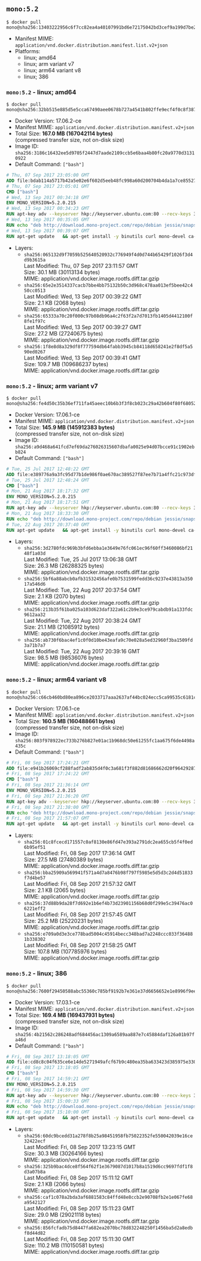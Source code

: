 ## `mono:5.2`

```console
$ docker pull mono@sha256:13403222956c6f7cc82ea4a40107991bd6e72175042bd3cef9a199d7be2397cd
```

-	Manifest MIME: `application/vnd.docker.distribution.manifest.list.v2+json`
-	Platforms:
	-	linux; amd64
	-	linux; arm variant v7
	-	linux; arm64 variant v8
	-	linux; 386

### `mono:5.2` - linux; amd64

```console
$ docker pull mono@sha256:32bb515e885d5e5cca67490aee0678b727a4541b802ffe9ecf4f0c8f38734e79
```

-	Docker Version: 17.06.2-ce
-	Manifest MIME: `application/vnd.docker.distribution.manifest.v2+json`
-	Total Size: **167.0 MB (167042114 bytes)**  
	(compressed transfer size, not on-disk size)
-	Image ID: `sha256:3186c16432ee5d9705f2447d7aade2109ccb5e6baa4b80fc20a9770d31310922`
-	Default Command: `["bash"]`

```dockerfile
# Thu, 07 Sep 2017 23:05:00 GMT
ADD file:bdab114a5717b42a5e02e6f602d5eeb48fc998a60d200704b4da1a7ce8552775 in / 
# Thu, 07 Sep 2017 23:05:01 GMT
CMD ["bash"]
# Wed, 13 Sep 2017 00:34:18 GMT
ENV MONO_VERSION=5.2.0.215
# Wed, 13 Sep 2017 00:34:23 GMT
RUN apt-key adv --keyserver hkp://keyserver.ubuntu.com:80 --recv-keys 3FA7E0328081BFF6A14DA29AA6A19B38D3D831EF
# Wed, 13 Sep 2017 00:35:05 GMT
RUN echo "deb http://download.mono-project.com/repo/debian jessie/snapshots/$MONO_VERSION main" > /etc/apt/sources.list.d/mono-official.list   && apt-get update   && apt-get install -y mono-runtime   && rm -rf /var/lib/apt/lists/* /tmp/*
# Wed, 13 Sep 2017 00:39:07 GMT
RUN apt-get update   && apt-get install -y binutils curl mono-devel ca-certificates-mono fsharp mono-vbnc nuget referenceassemblies-pcl   && rm -rf /var/lib/apt/lists/* /tmp/*
```

-	Layers:
	-	`sha256:065132d9f7059b525640520932c776949f4d0d744b65429f1026f3d4d9b3615a`  
		Last Modified: Thu, 07 Sep 2017 23:11:57 GMT  
		Size: 30.1 MB (30113134 bytes)  
		MIME: application/vnd.docker.image.rootfs.diff.tar.gzip
	-	`sha256:65e2e3514337cacb7bbe4bb75132b50c3d968c478aa013ef5bee42c450cc0513`  
		Last Modified: Wed, 13 Sep 2017 00:39:22 GMT  
		Size: 2.1 KB (2068 bytes)  
		MIME: application/vnd.docker.image.rootfs.diff.tar.gzip
	-	`sha256:65333a70c20f000c97b08db96a4c2f63f2a7d7013fb1405d4412100f8fe1f97c`  
		Last Modified: Wed, 13 Sep 2017 00:39:27 GMT  
		Size: 27.2 MB (27240675 bytes)  
		MIME: application/vnd.docker.image.rootfs.diff.tar.gzip
	-	`sha256:1f8e8d8a329df8f777594db64fabb3945cb84118d658241e2f8df5a590ed0267`  
		Last Modified: Wed, 13 Sep 2017 00:39:41 GMT  
		Size: 109.7 MB (109686237 bytes)  
		MIME: application/vnd.docker.image.rootfs.diff.tar.gzip

### `mono:5.2` - linux; arm variant v7

```console
$ docker pull mono@sha256:fe4d50c35b36ef711fa45aeec10b6b3f3f8cb023c29a42b604f80f68052d92d6
```

-	Docker Version: 17.06.1-ce
-	Manifest MIME: `application/vnd.docker.distribution.manifest.v2+json`
-	Total Size: **145.9 MB (145912383 bytes)**  
	(compressed transfer size, not on-disk size)
-	Image ID: `sha256:a9d468a641fcd7ef69da276026315607dbafa0025e94d07bcce91c1902ebb824`
-	Default Command: `["bash"]`

```dockerfile
# Tue, 25 Jul 2017 12:48:22 GMT
ADD file:e389776a9a3fc95d77b1de986f0ae670ac389527f87ee7b71a4ffc21c973dff0 in / 
# Tue, 25 Jul 2017 12:48:24 GMT
CMD ["bash"]
# Mon, 21 Aug 2017 18:17:32 GMT
ENV MONO_VERSION=5.2.0.215
# Mon, 21 Aug 2017 18:17:51 GMT
RUN apt-key adv --keyserver hkp://keyserver.ubuntu.com:80 --recv-keys 3FA7E0328081BFF6A14DA29AA6A19B38D3D831EF
# Mon, 21 Aug 2017 18:33:30 GMT
RUN echo "deb http://download.mono-project.com/repo/debian jessie/snapshots/$MONO_VERSION main" > /etc/apt/sources.list.d/mono-official.list   && apt-get update   && apt-get install -y mono-runtime   && rm -rf /var/lib/apt/lists/* /tmp/*
# Tue, 22 Aug 2017 20:37:40 GMT
RUN apt-get update   && apt-get install -y binutils curl mono-devel ca-certificates-mono fsharp mono-vbnc nuget referenceassemblies-pcl   && rm -rf /var/lib/apt/lists/* /tmp/*
```

-	Layers:
	-	`sha256:3d2780fdc969b3bfd6ebba1e3649e76fc061ec96f60ff3460086bf2148f1a03d`  
		Last Modified: Tue, 25 Jul 2017 13:06:38 GMT  
		Size: 26.3 MB (26288325 bytes)  
		MIME: application/vnd.docker.image.rootfs.diff.tar.gzip
	-	`sha256:5bf6a88abcb0afb31532456afe0b7531599fedd36c9237e43813a35017a546d6`  
		Last Modified: Tue, 22 Aug 2017 20:37:54 GMT  
		Size: 2.1 KB (2070 bytes)  
		MIME: application/vnd.docker.image.rootfs.diff.tar.gzip
	-	`sha256:213b35f61ba025a103d623daf322a61c2b9e3ce979cabdb91a133fdc9612aa32`  
		Last Modified: Tue, 22 Aug 2017 20:38:24 GMT  
		Size: 21.1 MB (21085912 bytes)  
		MIME: application/vnd.docker.image.rootfs.diff.tar.gzip
	-	`sha256:ab730f6bac4ef1c0f0d10be43eafa9c70e028a5ed32960f3ba1509fd3a71b7a7`  
		Last Modified: Tue, 22 Aug 2017 20:39:16 GMT  
		Size: 98.5 MB (98536076 bytes)  
		MIME: application/vnd.docker.image.rootfs.diff.tar.gzip

### `mono:5.2` - linux; arm64 variant v8

```console
$ docker pull mono@sha256:c66cb460bd80ea896ce2033717aaa2637af44bc024ecc5ca99535c6181c02c0e
```

-	Docker Version: 17.06.1-ce
-	Manifest MIME: `application/vnd.docker.distribution.manifest.v2+json`
-	Total Size: **160.5 MB (160488661 bytes)**  
	(compressed transfer size, not on-disk size)
-	Image ID: `sha256:803f978922ec733b276b827e01ac1b968dc50e61255fc1aa675f6de4498a435c`
-	Default Command: `["bash"]`

```dockerfile
# Fri, 08 Sep 2017 17:24:21 GMT
ADD file:e941b26069cf288fadf2ab835d4f0c3a681f3f882d81686662d20f9642928795 in / 
# Fri, 08 Sep 2017 17:24:22 GMT
CMD ["bash"]
# Fri, 08 Sep 2017 21:36:14 GMT
ENV MONO_VERSION=5.2.0.215
# Fri, 08 Sep 2017 21:36:20 GMT
RUN apt-key adv --keyserver hkp://keyserver.ubuntu.com:80 --recv-keys 3FA7E0328081BFF6A14DA29AA6A19B38D3D831EF
# Fri, 08 Sep 2017 21:38:00 GMT
RUN echo "deb http://download.mono-project.com/repo/debian jessie/snapshots/$MONO_VERSION main" > /etc/apt/sources.list.d/mono-official.list   && apt-get update   && apt-get install -y mono-runtime   && rm -rf /var/lib/apt/lists/* /tmp/*
# Fri, 08 Sep 2017 21:57:07 GMT
RUN apt-get update   && apt-get install -y binutils curl mono-devel ca-certificates-mono fsharp mono-vbnc nuget referenceassemblies-pcl   && rm -rf /var/lib/apt/lists/* /tmp/*
```

-	Layers:
	-	`sha256:01c8fcecd171557c0af8130e86fd47e393a2791dc2ea655cb5f4f0ed6b95ef51`  
		Last Modified: Fri, 08 Sep 2017 17:36:14 GMT  
		Size: 27.5 MB (27480389 bytes)  
		MIME: application/vnd.docker.image.rootfs.diff.tar.gzip
	-	`sha256:bba25909a569941f571a4d7a8476b98f797f5985e5d5d3c2d4d51833f7d4be57`  
		Last Modified: Fri, 08 Sep 2017 21:57:32 GMT  
		Size: 2.1 KB (2065 bytes)  
		MIME: application/vnd.docker.image.rootfs.diff.tar.gzip
	-	`sha256:37d88b9da28f7d692e1b6ef4b73d23901156b68d0f299e5c39476ac06221eff2`  
		Last Modified: Fri, 08 Sep 2017 21:57:45 GMT  
		Size: 25.2 MB (25220231 bytes)  
		MIME: application/vnd.docker.image.rootfs.diff.tar.gzip
	-	`sha256:e709a0d3e3ce778bad5004c45914becc348bad7a2248ccc033f364881b338302`  
		Last Modified: Fri, 08 Sep 2017 21:58:25 GMT  
		Size: 107.8 MB (107785976 bytes)  
		MIME: application/vnd.docker.image.rootfs.diff.tar.gzip

### `mono:5.2` - linux; 386

```console
$ docker pull mono@sha256:7600f29450588abc55360c785bf9192b7e361e37d6656652e1e8996f9eedc002
```

-	Docker Version: 17.03.1-ce
-	Manifest MIME: `application/vnd.docker.distribution.manifest.v2+json`
-	Total Size: **169.4 MB (169437931 bytes)**  
	(compressed transfer size, not on-disk size)
-	Image ID: `sha256:4b21562c286248adf684456ac1309a6589aa887e7c45884daf126a01b97fa46d`
-	Default Command: `["bash"]`

```dockerfile
# Fri, 08 Sep 2017 13:18:05 GMT
ADD file:cd8c8c04f635ce6e14de5271949afcf67b9c480ea35ba633423d385975e330ad in / 
# Fri, 08 Sep 2017 13:18:05 GMT
CMD ["bash"]
# Fri, 08 Sep 2017 14:59:21 GMT
ENV MONO_VERSION=5.2.0.215
# Fri, 08 Sep 2017 14:59:30 GMT
RUN apt-key adv --keyserver hkp://keyserver.ubuntu.com:80 --recv-keys 3FA7E0328081BFF6A14DA29AA6A19B38D3D831EF
# Fri, 08 Sep 2017 15:00:33 GMT
RUN echo "deb http://download.mono-project.com/repo/debian jessie/snapshots/$MONO_VERSION main" > /etc/apt/sources.list.d/mono-official.list   && apt-get update   && apt-get install -y mono-runtime   && rm -rf /var/lib/apt/lists/* /tmp/*
# Fri, 08 Sep 2017 15:10:00 GMT
RUN apt-get update   && apt-get install -y binutils curl mono-devel ca-certificates-mono fsharp mono-vbnc nuget referenceassemblies-pcl   && rm -rf /var/lib/apt/lists/* /tmp/*
```

-	Layers:
	-	`sha256:60dc9bcedd31a278f8b25a98451958fb75022352fe550042039e16ce32422ecf`  
		Last Modified: Fri, 08 Sep 2017 13:23:15 GMT  
		Size: 30.3 MB (30264166 bytes)  
		MIME: application/vnd.docker.image.rootfs.diff.tar.gzip
	-	`sha256:325b9bac4dce8f564f62f1e3679087d1017b8a1519d6cc9697fdf1f8d3a07b8a`  
		Last Modified: Fri, 08 Sep 2017 15:11:12 GMT  
		Size: 2.1 KB (2066 bytes)  
		MIME: application/vnd.docker.image.rootfs.diff.tar.gzip
	-	`sha256:caf1c078a2bda3af6881583c84ffd48e8ccb2e90708fb2e1e067fe68a9542127`  
		Last Modified: Fri, 08 Sep 2017 15:11:23 GMT  
		Size: 29.0 MB (29021118 bytes)  
		MIME: application/vnd.docker.image.rootfs.diff.tar.gzip
	-	`sha256:856fcfadb75d8447fa682ea2070bc78d832248250f1456ba5d2a8edbf8d44d82`  
		Last Modified: Fri, 08 Sep 2017 15:11:30 GMT  
		Size: 110.2 MB (110150581 bytes)  
		MIME: application/vnd.docker.image.rootfs.diff.tar.gzip
